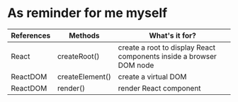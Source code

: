 # As reminder for me myself

| References | Methods         | What's it for?                                                      |
|------------|-----------------|---------------------------------------------------------------------|
| React      | createRoot()    | create a root to display React components inside a browser DOM node |
| ReactDOM   | createElement() | create a virtual DOM                                                |
| ReactDOM   | render()        | render React component                                              |
